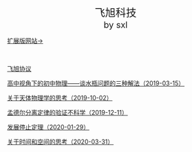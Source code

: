 <center><big><big><big>飞旭科技</big></big></big></center>
<center><big><big>by sxl</big></big></center>
<p><a href="https://feixukeji.wordpress.com/" target="_blank">扩展版网站→</a></p><br>
<p><a href="https://feixukeji.github.io/article/飞旭协议.pdf" target="_blank">飞旭协议</a></p>
<p><a href="https://feixukeji.github.io/article/高中视角下的初中物理——谈水瓶问题的三种解法.pdf" target="_blank">高中视角下的初中物理——谈水瓶问题的三种解法（2019-03-15）</a></p>
<p><a href="https://feixukeji.github.io/article/关于天体物理学的思考.pdf" target="_blank">关于天体物理学的思考（2019-10-02）</a></p>
<p><a href="https://feixukeji.github.io/article/孟德尔分离定律的验证不科学.pdf" target="_blank">孟德尔分离定律的验证不科学（2019-12-11）</a></p>
<p><a href="https://feixukeji.github.io/article/发展停止定理.pdf" target="_blank">发展停止定理（2020-01-29）</a></p>
<p><a href="https://feixukeji.github.io/article/关于时间和空间的思考.pdf" target="_blank">关于时间和空间的思考（2020-03-31）</a></p>